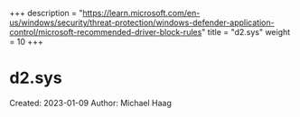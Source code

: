 +++
description = "https://learn.microsoft.com/en-us/windows/security/threat-protection/windows-defender-application-control/microsoft-recommended-driver-block-rules"
title = "d2.sys"
weight = 10
+++

# d2.sys

Created: 2023-01-09
Author: Michael Haag


